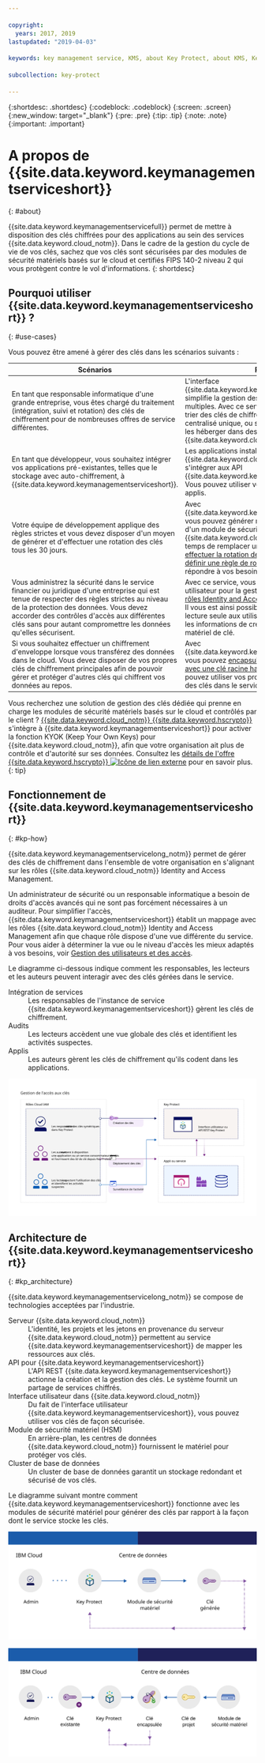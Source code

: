 ```yaml
---

copyright:
  years: 2017, 2019
lastupdated: "2019-04-03"

keywords: key management service, KMS, about Key Protect, about KMS, Key Protect use cases, KMS use cases

subcollection: key-protect

---
```


{:shortdesc: .shortdesc}
{:codeblock: .codeblock}
{:screen: .screen}
{:new_window: target="_blank"}
{:pre: .pre}
{:tip: .tip}
{:note: .note}
{:important: .important}

# A propos de {{site.data.keyword.keymanagementserviceshort}}
{: #about}

{{site.data.keyword.keymanagementservicefull}} permet de mettre à disposition des clés chiffrées pour des applications au sein des services {{site.data.keyword.cloud_notm}}. Dans le cadre de la gestion du cycle de vie de vos clés, sachez que vos clés sont sécurisées par des modules de sécurité matériels basés sur le cloud et certifiés FIPS 140-2 niveau 2 qui vous protègent contre le vol d'informations.
{: shortdesc}

## Pourquoi utiliser {{site.data.keyword.keymanagementserviceshort}} ?
{: #use-cases}

Vous pouvez être amené à gérer des clés dans les scénarios suivants :

| Scénarios | Raisons|
| --- | ---- |
| En tant que responsable informatique d'une grande entreprise, vous êtes chargé du traitement (intégration, suivi et rotation) des clés de chiffrement pour de nombreuses offres de service différentes. | L'interface {{site.data.keyword.keymanagementserviceshort}} simplifie la gestion des services de chiffrement multiples. Avec ce service, vous pouvez gérer et trier des clés de chiffrement dans un emplacement centralisé unique, ou séparer les clés par projet et les héberger dans des espaces {{site.data.keyword.cloud_notm}} différents. |
| En tant que développeur, vous souhaitez intégrer vos applications pré-existantes, telles que le stockage avec auto-chiffrement, à {{site.data.keyword.keymanagementserviceshort}}. | Les applications installées sur ou en dehors de {{site.data.keyword.cloud_notm}} peuvent s'intégrer aux API {{site.data.keyword.keymanagementserviceshort}}. Vous pouvez utiliser vos clés existantes pour vos applis. |
| Votre équipe de développement applique des règles strictes et vous devez disposer d'un moyen de générer et d'effectuer une rotation des clés tous les 30 jours. | Avec {{site.data.keyword.keymanagementserviceshort}}, vous pouvez générer rapidement des clés à partir d'un module de sécurité matérielle {{site.data.keyword.cloud_notm}}. Lorsqu'il est temps de remplacer une clé, vous pouvez [effectuer la rotation de la clé à la demande](/docs/services/key-protect?topic=key-protect-rotate-keys) ou [définir une règle de rotation](/docs/services/key-protect?topic=key-protect-set-rotation-policy) pour la clé afin de répondre à vos besoins de sécurité. |
| Vous administrez la sécurité dans le service financier ou juridique d'une entreprise qui est tenue de respecter des règles strictes au niveau de la protection des données. Vous devez accorder des contrôles d'accès aux différentes clés sans pour autant compromettre les données qu'elles sécurisent. | Avec ce service, vous pouvez contrôler l'accès utilisateur pour la gestion de clés en [affectant des rôles Identity and Access Management différents](/docs/services/key-protect?topic=key-protect-manage-access#roles). Il vous est ainsi possible d'accorder un accès en lecture seule aux utilisateurs qui ont besoin de voir les informations de création de clé sans afficher le matériel de clé. |
| Si vous souhaitez effectuer un chiffrement d'enveloppe lorsque vous transférez des données dans le cloud. Vous devez disposer de vos propres clés de chiffrement principales afin de pouvoir gérer et protéger d'autres clés qui chiffrent vos données au repos. |Avec {{site.data.keyword.keymanagementserviceshort}}, vous pouvez [encapsuler (chiffrer) vos clés DEK avec une clé racine hautement sécurisée](/docs/services/key-protect?topic=key-protect-envelope-encryption). Vous pouvez utiliser vos propres clés racine ou créer des clés dans le service.|

Vous recherchez une solution de gestion des clés dédiée qui prenne en charge les modules de sécurité matériels basés sur le cloud et contrôlés par le client ? [{{site.data.keyword.cloud_notm}} {{site.data.keyword.hscrypto}}](/docs/services/hs-crypto?topic=hs-crypto-get-started) s'intègre à {{site.data.keyword.keymanagementserviceshort}} pour activer la fonction KYOK (Keep Your Own Keys) pour {{site.data.keyword.cloud_notm}}, afin que votre organisation ait plus de contrôle et d'autorité sur ses données. Consultez les [détails de l'offre {{site.data.keyword.hscrypto}} ![Icône de lien externe](../../icons/launch-glyph.svg "Icône de lien externe")](https://{DomainName}/catalog/services/hyper-protect-crypto-services) pour en savoir plus.
{: tip}

## Fonctionnement de {{site.data.keyword.keymanagementserviceshort}}
{: #kp-how}

{{site.data.keyword.keymanagementservicelong_notm}} permet de gérer des clés de chiffrement dans l'ensemble de votre organisation en s'alignant sur les rôles {{site.data.keyword.cloud_notm}} Identity and Access Management.

Un administrateur de sécurité ou un responsable informatique a besoin de droits d'accès avancés qui ne sont pas forcément nécessaires à un auditeur. Pour simplifier l'accès, {{site.data.keyword.keymanagementserviceshort}} établit un mappage avec les rôles {{site.data.keyword.cloud_notm}} Identity and Access Management afin que chaque rôle dispose d'une vue différente du service. Pour vous aider à déterminer la vue ou le niveau d'accès les mieux adaptés à vos besoins, voir [Gestion des utilisateurs et des accès](/docs/services/key-protect?topic=key-protect-manage-access#roles).

Le diagramme ci-dessous indique comment les responsables, les lecteurs et les auteurs peuvent interagir avec des clés gérées dans le service.

<dl>
  <dt>Intégration de services</dt>
    <dd>Les responsables de l'instance de service {{site.data.keyword.keymanagementserviceshort}} gèrent les clés de chiffrement.</dd>
  <dt>Audits</dt>
    <dd>Les lecteurs accèdent une vue globale des clés et identifient les activités suspectes.</dd>
  <dt>Applis</dt>
    <dd>Les auteurs gèrent les clés de chiffrement qu'ils codent dans les applications.</dd>
</dl>

![Ce diagramme affiche les mêmes composants que ceux décrits dans la liste de définitions précédente.](images/keys-use-cases_min.svg)

## Architecture de {{site.data.keyword.keymanagementserviceshort}}
{: #kp_architecture}

{{site.data.keyword.keymanagementservicelong_notm}} se compose de technologies acceptées par l'industrie.

<dl>
  <dt>Serveur {{site.data.keyword.cloud_notm}}</dt>
    <dd>L'identité, les projets et les jetons en provenance du serveur {{site.data.keyword.cloud_notm}} permettent au service {{site.data.keyword.keymanagementserviceshort}} de mapper les ressources aux clés.</dd>
  <dt>API pour {{site.data.keyword.keymanagementserviceshort}}</dt>
    <dd>L'API REST {{site.data.keyword.keymanagementserviceshort}} actionne la création et la gestion des clés. Le système fournit un partage de services chiffrés.</dd>
  <dt>Interface utilisateur dans {{site.data.keyword.cloud_notm}}</dt>
    <dd>Du fait de l'interface utilisateur {{site.data.keyword.keymanagementserviceshort}}, vous pouvez utiliser vos clés de façon sécurisée.</dd>
  <dt>Module de sécurité matériel (HSM)</dt>
    <dd>En arrière-plan, les centres de données {{site.data.keyword.cloud_notm}} fournissent le matériel pour protéger vos clés.</dd>
  <dt>Cluster de base de données</dt>
    <dd>Un cluster de base de données garantit un stockage redondant et sécurisé de vos clés.</dd>
</dl>

Le diagramme suivant montre comment {{site.data.keyword.keymanagementserviceshort}} fonctionne avec les modules de sécurité matériel pour générer des clés par rapport à la façon dont le service stocke les clés.

![Diagramme illustrant comment sont générées les clés.](images/generated-key_min.svg)

![Diagramme illustrant comment sont stockées les clés existantes.](images/stored-key_min.svg)
